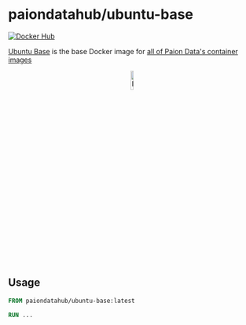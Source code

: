 paiondatahub/ubuntu-base
========================

[![Docker Hub][Docker Pulls Badge]][Docker Hub URL]

[Ubuntu Base][Docker Hub URL] is the base Docker image for [all of Paion Data's container images](https://hub.docker.com/u/paiondatahub)

<div align="center">
  <img src="https://github.com/paion-data/.github/blob/master/img/logo-square.png?raw=true" width="10%"  alt="Paion Data Logo"/>
</div>

Usage
-----

```dockerfile
FROM paiondatahub/ubuntu-base:latest

RUN ...
```

[Docker Pulls Badge]: https://img.shields.io/docker/pulls/paiondatahub/ubuntu-base?style=for-the-badge&logo=docker&color=2596EC
[Docker Hub URL]: https://hub.docker.com/r/paiondatahub/ubuntu-base
